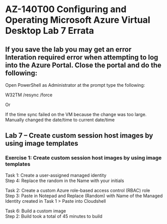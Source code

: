 # AZ-140T00 Configuring and Operating Microsoft Azure Virtual Desktop Lab 7 Errata

## If you save the lab you may get an error Interation required error when attempting to log into the Azure Portal.  Close the portal and do the following:

Open PowerShell as Administrator at the prompt type the following: <br>

W32TM /resync /force  <br>

Or  <br>

If the time sync failed on the VM because the change was too large.  Manually changed the date/time to current date/time  <br>

## Lab 7 – Create custom session host images by using image templates

### Exercise 1: Create custom session host images by using image templates

Task 1: Create a user-assigned managed identity <br>
Step 4: Replace the random in the Name with your initials <br>

Task 2: Create a custom Azure role-based access control (RBAC) role <br>
Step 3: Paste in Notepad and Replace (Random) with Name of the Managed Identity created in Task 1 > Paste into Cloudshell <br>

Task 6: Build a custom image <br>
Step 2:  Build took a total of 45 minutes to build <br>
